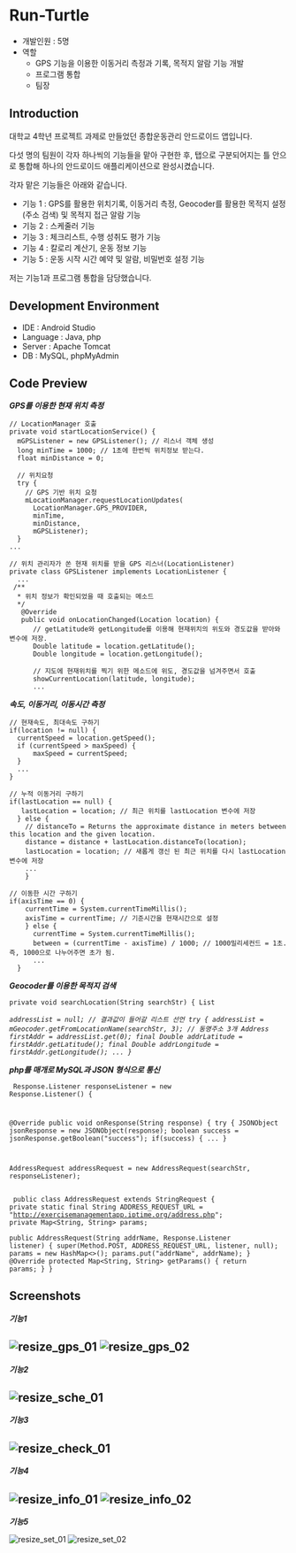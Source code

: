 # Run-Turtle
- 개발인원 : 5명
- 역할
  - GPS 기능을 이용한 이동거리 측정과 기록, 목적지 알람 기능 개발
  - 프로그램 통합
  - 팀장
## Introduction
대학교 4학년 프로젝트 과제로 만들었던 종합운동관리 안드로이드 앱입니다.

다섯 명의 팀원이 각자 하나씩의 기능들을 맡아 구현한 후, 탭으로 구분되어지는 틀 안으로 통합해 하나의 안드로이드 애플리케이션으로 완성시켰습니다.

각자 맡은 기능들은 아래와 같습니다.

- 기능 1 : GPS를 활용한 위치기록, 이동거리 측정, Geocoder를 활용한 목적지 설정(주소 검색) 및 목적지 접근 알람 기능
- 기능 2 : 스케줄러 기능
- 기능 3 : 체크리스트, 수행 성취도 평가 기능 
- 기능 4 : 칼로리 계산기, 운동 정보 기능
- 기능 5 : 운동 시작 시간 예약 및 알람, 비밀번호 설정 기능

저는 기능1과 프로그램 통합을 담당했습니다.

## Development Environment
- IDE : Android Studio
- Language : Java, php
- Server : Apache Tomcat 
- DB : MySQL, phpMyAdmin

## Code Preview
***GPS를 이용한 현재 위치 측정***
<pre><code>// LocationManager 호출
private void startLocationService() {
  mGPSListener = new GPSListener(); // 리스너 객체 생성
  long minTime = 1000; // 1초에 한번씩 위치정보 받는다.
  float minDistance = 0;

  // 위치요청
  try {
    // GPS 기반 위치 요청
    mLocationManager.requestLocationUpdates(
      LocationManager.GPS_PROVIDER,
      minTime,
      minDistance,
      mGPSListener);
  }
...

// 위치 관리자가 쏜 현재 위치를 받을 GPS 리스너(LocationListener)
private class GPSListener implements LocationListener {
  ... 
 /**
  * 위치 정보가 확인되었을 때 호출되는 메소드
  */
   @Override
   public void onLocationChanged(Location location) {
      // getLatitude와 getLongitude를 이용해 현재위치의 위도와 경도값을 받아와 변수에 저장.
      Double latitude = location.getLatitude();
      Double longitude = location.getLongitude();

      // 지도에 현재위치를 찍기 위한 메소드에 위도, 경도값을 넘겨주면서 호출
      showCurrentLocation(latitude, longitude);
      ...
</code></pre>

***속도, 이동거리, 이동시간 측정***
<pre><code>// 현재속도, 최대속도 구하기
if(location != null) {
  currentSpeed = location.getSpeed();
  if (currentSpeed > maxSpeed) {
      maxSpeed = currentSpeed;
  }
  ...
}

// 누적 이동거리 구하기
if(lastLocation == null) {
   lastLocation = location; // 최근 위치를 lastLocation 변수에 저장
  } else {
    // distanceTo = Returns the approximate distance in meters between this location and the given location.
    distance = distance + lastLocation.distanceTo(location); 
    lastLocation = location; // 새롭게 갱신 된 최근 위치를 다시 lastLocation 변수에 저장
    ...
    }

// 이동한 시간 구하기
if(axisTime == 0) {
    currentTime = System.currentTimeMillis();
    axisTime = currentTime; // 기준시간을 현재시간으로 설정
    } else {
      currentTime = System.currentTimeMillis();
      between = (currentTime - axisTime) / 1000; // 1000밀리세컨드 = 1초. 즉, 1000으로 나누어주면 초가 됨.
      ...
  }
</code></pre>

***Geocoder를 이용한 목적지 검색***<code><pre>
private void searchLocation(String searchStr) {
  List<Address> addressList = null; // 결과값이 들어갈 리스트 선언
  try {
      addressList = mGeocoder.getFromLocationName(searchStr, 3); // 동명주소 3개
      Address firstAddr = addressList.get(0);
      final Double addrLatitude = firstAddr.getLatitude();
      final Double addrLongitude = firstAddr.getLongitude();
      ...
    }
</code></pre>
  
***php를 매개로 MySQL과 JSON 형식으로 통신***
<code><pre>
Response.Listener<String> responseListener = new Response.Listener<String>() {

@Override
public void onResponse(String response) {
      try {
        JSONObject jsonResponse = new JSONObject(response);
        boolean success = jsonResponse.getBoolean("success");
        if(success) {
        ...
        }
        
AddressRequest addressRequest = new AddressRequest(searchStr, responseListener);
</code></pre>

<code><pre>
public class AddressRequest extends StringRequest {
    private static final String ADDRESS_REQUEST_URL = "http://exercisemanagementapp.iptime.org/address.php";
    private Map<String, String> params;    
    public AddressRequest(String addrName, Response.Listener<String> listener) {
        super(Method.POST, ADDRESS_REQUEST_URL, listener, null);
        params = new HashMap<>();
        params.put("addrName", addrName);
    }
    @Override
    protected Map<String, String> getParams() {
        return params;
    }
}
</code></pre>

## Screenshots
***기능1***

![resize_gps_01](https://user-images.githubusercontent.com/45503931/56084470-5fe88c00-5e6e-11e9-82a9-72c0155519ac.png)
![resize_gps_02](https://user-images.githubusercontent.com/45503931/56084471-5fe88c00-5e6e-11e9-9c84-e86e15abcca6.png)
---
***기능2***

![resize_sche_01](https://user-images.githubusercontent.com/45503931/56084474-60812280-5e6e-11e9-93a1-c879df3d7897.png)
---
***기능3***

![resize_check_01](https://user-images.githubusercontent.com/45503931/56084497-a211cd80-5e6e-11e9-8f05-8a712bdcf8ae.png)
---
***기능4***

![resize_info_01](https://user-images.githubusercontent.com/45503931/56084472-5fe88c00-5e6e-11e9-94e0-a9474d6d407c.png)
![resize_info_02](https://user-images.githubusercontent.com/45503931/56084473-60812280-5e6e-11e9-98ee-e8b0a4854db3.png)
---
***기능5***

![resize_set_01](https://user-images.githubusercontent.com/45503931/56084475-60812280-5e6e-11e9-8245-3c1dd48e8623.png)
![resize_set_02](https://user-images.githubusercontent.com/45503931/56084477-60812280-5e6e-11e9-9746-6dcf75693b80.png)
